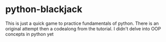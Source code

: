 # python-blackjack

This is just a quick game to practice fundamentals of python. There is an original attempt then a codealong from the tutorial. I didn't delve into OOP concepts in python yet